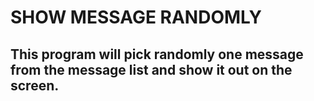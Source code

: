 # SHOW MESSAGE RANDOMLY
## This program will pick randomly one message from the message list and show it out on the screen.